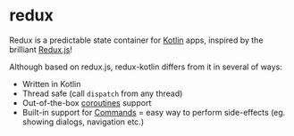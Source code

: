 # redux
Redux is a predictable state container for [Kotlin](https://kotlinlang.org/) apps, inspired by the brilliant [Redux.js](https://redux.js.org/)!

Although based on redux.js, redux-kotlin differs from it in several of ways:
- Written in Kotlin
- Thread safe (call `dispatch` from any thread)
- Out-of-the-box [coroutines](https://kotlinlang.org/docs/reference/coroutines.html) support
- Built-in support for [Commands](https://www.elm-tutorial.org/en/03-subs-cmds/02-commands.html) =
easy way to perform side-effects (eg. showing dialogs, navigation etc.)
